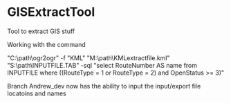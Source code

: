 # GISExtractTool
Tool to extract GIS stuff

Working with the command 

 "C:\path\ogr2ogr" -f "KML" "M:\path\KMLextractfile.kml" "S:\path\INPUTFILE.TAB" -sql "select RouteNumber AS name from INPUTFILE where ((RouteType = 1 or RouteType = 2) and OpenStatus >= 3)" 

Branch Andrew_dev now has the ability to input the input/export file locatoins and names
